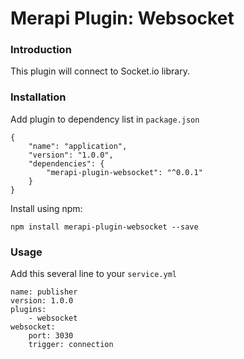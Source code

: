 # Merapi Plugin: Websocket

### Introduction

This plugin will connect to Socket.io library.

### Installation

Add plugin to dependency list in `package.json`

```
{
    "name": "application",
    "version": "1.0.0",
    "dependencies": {
        "merapi-plugin-websocket": "^0.0.1"
    }
}
```

Install using npm:

```
npm install merapi-plugin-websocket --save
```

### Usage

Add this several line to your `service.yml`

```
name: publisher
version: 1.0.0
plugins:
    - websocket
websocket:
    port: 3030
    trigger: connection
```

